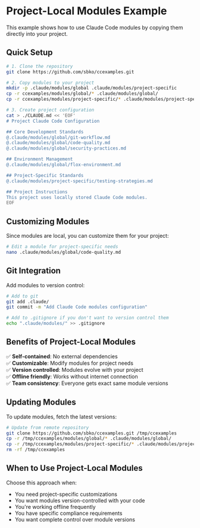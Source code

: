 # Project-Local Modules Example

This example shows how to use Claude Code modules by copying them directly into your project.

## Quick Setup

```bash
# 1. Clone the repository
git clone https://github.com/sbko/ccexamples.git

# 2. Copy modules to your project
mkdir -p .claude/modules/global .claude/modules/project-specific
cp -r ccexamples/modules/global/* .claude/modules/global/
cp -r ccexamples/modules/project-specific/* .claude/modules/project-specific/

# 3. Create project configuration
cat > ./CLAUDE.md << 'EOF'
# Project Claude Code Configuration

## Core Development Standards
@.claude/modules/global/git-workflow.md
@.claude/modules/global/code-quality.md
@.claude/modules/global/security-practices.md

## Environment Management
@.claude/modules/global/flox-environment.md

## Project-Specific Standards
@.claude/modules/project-specific/testing-strategies.md

## Project Instructions
This project uses locally stored Claude Code modules.
EOF
```

## Customizing Modules

Since modules are local, you can customize them for your project:

```bash
# Edit a module for project-specific needs
nano .claude/modules/global/code-quality.md
```

## Git Integration

Add modules to version control:

```bash
# Add to git
git add .claude/
git commit -m "Add Claude Code modules configuration"

# Add to .gitignore if you don't want to version control them
echo ".claude/modules/" >> .gitignore
```

## Benefits of Project-Local Modules

✅ **Self-contained**: No external dependencies  
✅ **Customizable**: Modify modules for project needs  
✅ **Version controlled**: Modules evolve with your project  
✅ **Offline friendly**: Works without internet connection  
✅ **Team consistency**: Everyone gets exact same module versions  

## Updating Modules

To update modules, fetch the latest versions:

```bash
# Update from remote repository
git clone https://github.com/sbko/ccexamples.git /tmp/ccexamples
cp -r /tmp/ccexamples/modules/global/* .claude/modules/global/
cp -r /tmp/ccexamples/modules/project-specific/* .claude/modules/project-specific/
rm -rf /tmp/ccexamples
```

## When to Use Project-Local Modules

Choose this approach when:
- You need project-specific customizations
- You want modules version-controlled with your code
- You're working offline frequently
- You have specific compliance requirements
- You want complete control over module versions